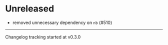 # Unreleased

- removed unnecessary dependency on `nb` (#510)

---

Changelog tracking started at v0.3.0
